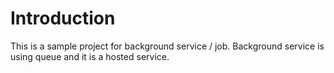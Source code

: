 # Introduction

This is a sample project for background service / job. 
Background service is using queue and it is a hosted service.

